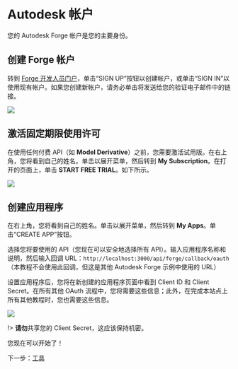 # Autodesk 帐户

您的 Autodesk Forge 帐户是您的主要身份。

## 创建 Forge 帐户

转到 [Forge 开发人员门户](https://forge.autodesk.com/)，单击“SIGN UP”按钮以创建帐户，或单击“SIGN IN”以使用现有帐户。如果您创建新帐户，请务必单击将发送给您的验证电子邮件中的链接。

![](/_media/forge/dev_portal_home.png)

## 激活固定期限使用许可

在使用任何付费 API（如 **Model Derivative**）之前，您需要激活试用版。在右上角，您将看到自己的姓名。单击以展开菜单，然后转到 **My Subscription**。在打开的页面上，单击 **START FREE TRIAL**。如下所示。

![](_media/account/activate_sub.png)

## 创建应用程序

在右上角，您将看到自己的姓名。单击以展开菜单，然后转到 **My Apps**。单击“CREATE APP”按钮。

选择您将要使用的 API（您现在可以安全地选择所有 API）。输入应用程序名称和说明，然后输入回调 URL：`http://localhost:3000/api/forge/callback/oauth`（本教程不会使用此回调，但这是其他 Autodesk Forge 示例中使用的 URL）

设置应用程序后，您将在新创建的应用程序页面中看到 Client ID 和 Client Secret。在所有其他 OAuth 流程中，您将需要这些信息；此外，在完成本站点上所有其他教程时，您也需要这些信息。

![](_media/account/create_app.gif)

!> **请勿**共享您的 Client Secret，这应该保持机密。

您现在可以开始了！

下一步：[工具](/zh-CN/environment/tools/)
